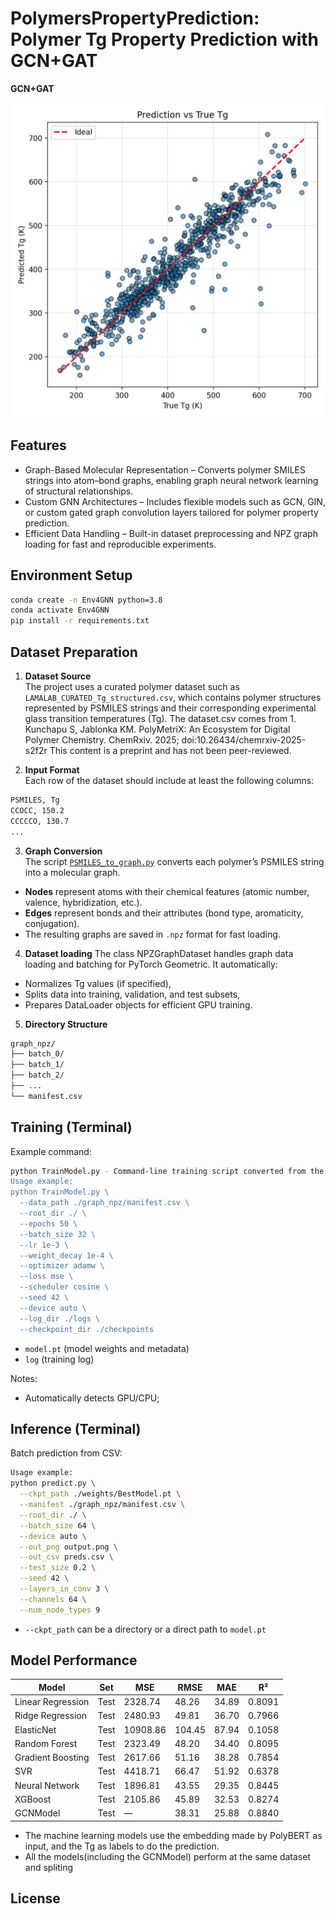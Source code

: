 

# PolymersPropertyPrediction: Polymer Tg Property Prediction with GCN+GAT

**GCN+GAT** 

![Pipeline](output.png)

## Features

* Graph-Based Molecular Representation – Converts polymer SMILES strings into atom–bond graphs, enabling graph neural network learning of structural relationships.
* Custom GNN Architectures – Includes flexible models such as GCN, GIN, or custom gated graph convolution layers tailored for polymer property prediction.
* Efficient Data Handling – Built-in dataset preprocessing and NPZ graph loading for fast and reproducible experiments.

## Environment Setup

```bash
conda create -n Env4GNN python=3.8
conda activate Env4GNN
pip install -r requirements.txt
```

## Dataset Preparation

1. **Dataset Source**  
   The project uses a curated polymer dataset such as `LAMALAB_CURATED_Tg_structured.csv`, which contains polymer structures represented by PSMILES strings and their corresponding experimental glass transition temperatures (Tg).
   The dataset.csv comes from 1. Kunchapu S, Jablonka KM. PolyMetriX: An Ecosystem for Digital Polymer Chemistry. ChemRxiv. 2025; doi:10.26434/chemrxiv-2025-s2f2r  This content is a preprint and has not been peer-reviewed.

2. **Input Format**  
   Each row of the dataset should include at least the following columns:
```bash
PSMILES, Tg
CCOCC, 150.2
CCCCCO, 130.7
...
```
3. **Graph Conversion**  
The script [`PSMILES_to_graph.py`](./PSMILES_to_graph.py) converts each polymer’s PSMILES string into a molecular graph.  
- **Nodes** represent atoms with their chemical features (atomic number, valence, hybridization, etc.).  
- **Edges** represent bonds and their attributes (bond type, aromaticity, conjugation).  
- The resulting graphs are saved in `.npz` format for fast loading.

4. **Dataset loading**
The class NPZGraphDataset handles graph data loading and batching for PyTorch Geometric.
It automatically:
- Normalizes Tg values (if specified),
- Splits data into training, validation, and test subsets,
- Prepares DataLoader objects for efficient GPU training.

5. **Directory Structure**
```bash
graph_npz/
├── batch_0/   
├── batch_1/                  
├── batch_2/                               
├── ...                            
└── manifest.csv                            
```

## Training (Terminal)

Example command:

```bash
python TrainModel.py - Command-line training script converted from the user's notebook.
Usage example:
python TrainModel.py \
  --data_path ./graph_npz/manifest.csv \
  --root_dir ./ \
  --epochs 50 \
  --batch_size 32 \
  --lr 1e-3 \
  --weight_decay 1e-4 \
  --optimizer adamw \
  --loss mse \
  --scheduler cosine \
  --seed 42 \
  --device auto \
  --log_dir ./logs \
  --checkpoint_dir ./checkpoints
```

* `model.pt` (model weights and metadata)
* `log` (training log)

Notes:

* Automatically detects GPU/CPU; 

## Inference (Terminal)

Batch prediction from CSV:

```bash
Usage example:
python predict.py \
  --ckpt_path ./weights/BestModel.pt \
  --manifest ./graph_npz/manifest.csv \
  --root_dir ./ \
  --batch_size 64 \
  --device auto \
  --out_png output.png \
  --out_csv preds.csv \
  --test_size 0.2 \
  --seed 42 \
  --layers_in_conv 3 \
  --channels 64 \
  --num_node_types 9
```

* `--ckpt_path` can be a directory or a direct path to `model.pt`

## Model Performance
| Model             | Set  |   MSE    |  RMSE  |  MAE  |   R²    |
|--------------------|------|----------|--------|-------|---------|
| Linear Regression  | Test | 2328.74  | 48.26  | 34.89 | 0.8091  |
| Ridge Regression   | Test | 2480.93  | 49.81  | 36.70 | 0.7966  |
| ElasticNet         | Test | 10908.86 | 104.45 | 87.94 | 0.1058  |
| Random Forest      | Test | 2323.49  | 48.20  | 34.40 | 0.8095  |
| Gradient Boosting  | Test | 2617.66  | 51.16  | 38.28 | 0.7854  |
| SVR                | Test | 4418.71  | 66.47  | 51.92 | 0.6378  |
| Neural Network     | Test | 1896.81  | 43.55  | 29.35 | 0.8445  |
| XGBoost            | Test | 2105.86  | 45.89  | 32.53 | 0.8274  |
| GCNModel           | Test | —        | 38.31  | 25.88 | 0.8840  |

* The machine learning models use the embedding made by PolyBERT as input, and the Tg as labels to do the prediction. 
* All the models(including the GCNModel) perform at the same dataset and spliting

## License